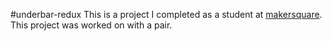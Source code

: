 #underbar-redux
This is a project I completed as a student at [makersquare](http://makersquare.com). This project was worked on with a pair.